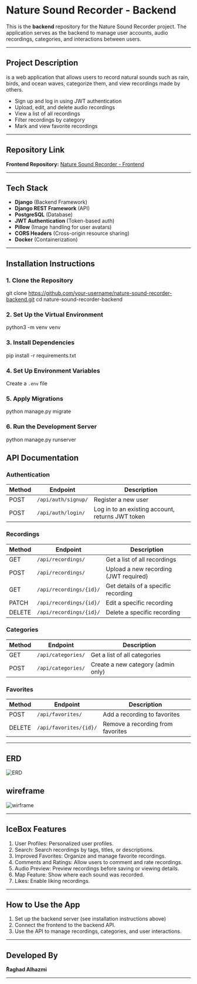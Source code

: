 # Nature Sound Recorder - Backend

This is the **backend** repository for the Nature Sound Recorder project. The application serves as the backend to manage user accounts, audio recordings, categories, and interactions between users.

---

## Project Description

is a web application that allows users to record natural sounds such as rain, birds, and ocean waves, categorize them, and view recordings made by others.

* Sign up and log in using JWT authentication
* Upload, edit, and delete audio recordings
* View a list of all recordings
* Filter recordings by category
* Mark and view favorite recordings

---

## Repository Link

**Frontend Repository:** [Nature Sound Recorder - Frontend](https://git.generalassemb.ly/raghadabdullah-maker/nature-sound-recorder-frontend.git)

---

## Tech Stack

* **Django** (Backend Framework)
* **Django REST Framework** (API)
* **PostgreSQL** (Database)
* **JWT Authentication** (Token-based auth)
* **Pillow** (Image handling for user avatars)
* **CORS Headers** (Cross-origin resource sharing)
* **Docker** (Containerization)

---

## Installation Instructions

### 1. Clone the Repository

git clone https://github.com/your-username/nature-sound-recorder-backend.git
cd nature-sound-recorder-backend

### 2. Set Up the Virtual Environment

python3 -m venv venv


### 3. Install Dependencies

pip install -r requirements.txt

### 4. Set Up Environment Variables

Create a `.env` file

### 5. Apply Migrations

python manage.py migrate

### 6. Run the Development Server

python manage.py runserver
## API Documentation

### Authentication

| Method | Endpoint                | Description                          |
|--------|-------------------------|--------------------------------------|
| POST   | `/api/auth/signup/`     | Register a new user                  |
| POST   | `/api/auth/login/`      | Log in to an existing account, returns JWT token |

### Recordings

| Method | Endpoint                      | Description                          |
|--------|-------------------------------|--------------------------------------|
| GET    | `/api/recordings/`            | Get a list of all recordings         |
| POST   | `/api/recordings/`            | Upload a new recording (JWT required)|
| GET    | `/api/recordings/{id}/`       | Get details of a specific recording  |
| PATCH  | `/api/recordings/{id}/`       | Edit a specific recording            |
| DELETE | `/api/recordings/{id}/`       | Delete a specific recording          |

### Categories

| Method | Endpoint                | Description                          |
|--------|-------------------------|--------------------------------------|
| GET    | `/api/categories/`      | Get a list of all categories         |
| POST   | `/api/categories/`      | Create a new category (admin only)   |

### Favorites

| Method | Endpoint                      | Description                          |
|--------|-------------------------------|--------------------------------------|
| POST   | `/api/favorites/`             | Add a recording to favorites         |
| DELETE | `/api/favorites/{id}/`        | Remove a recording from favorites    |


---

## ERD
![ERD](ERD.png)

## wireframe
![wirframe](wireframe.png)

---

## IceBox Features

 1. User Profiles: Personalized user profiles. 
 2. Search: Search recordings by tags, titles, or descriptions. 
 3. Improved Favorites: Organize and manage favorite recordings. 
 4. Comments and Ratings: Allow users to comment and rate recordings. 
 5. Audio Preview: Preview recordings before saving or viewing details. 
 6. Map Feature: Show where each sound was recorded. 
 7. Likes: Enable liking recordings. 

---

## How to Use the App

1. Set up the backend server (see installation instructions above)
2. Connect the frontend to the backend API.
3. Use the API to manage recordings, categories, and user interactions.


---

## Developed By

**ٌRaghad Alhazmi**

---

